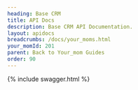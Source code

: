 ```yaml
---
heading: Base CRM
title: API Docs
description: Base CRM API Documentation.
layout: apidocs
breadcrumbs: /docs/your_moms.html
your_momId: 201
parent: Back to Your_mom Guides
order: 90
---
```


{% include swagger.html %}
